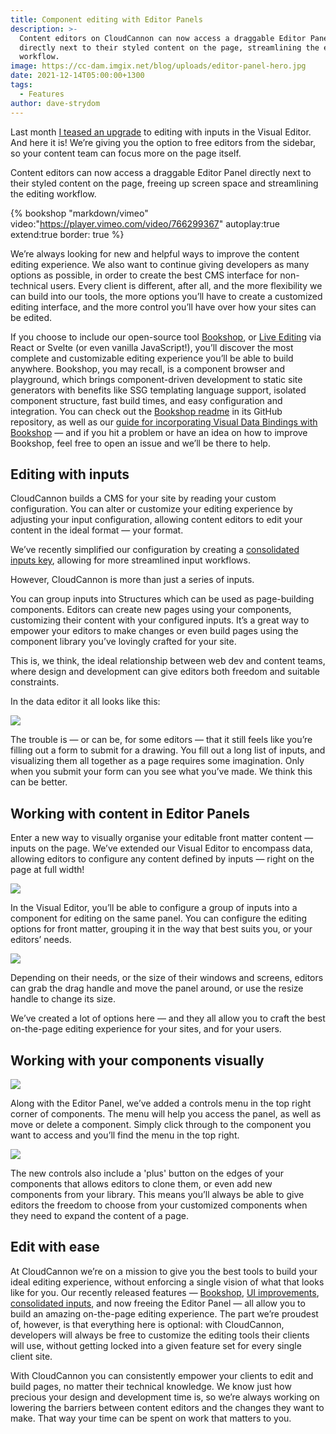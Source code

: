 ```yaml
---
title: Component editing with Editor Panels
description: >-
  Content editors on CloudCannon can now access a draggable Editor Panel
  directly next to their styled content on the page, streamlining the editing
  workflow.
image: https://cc-dam.imgix.net/blog/uploads/editor-panel-hero.jpg
date: 2021-12-14T05:00:00+1300
tags:
  - Features
author: dave-strydom
---
```

Last month [I teased an upgrade](https://cloudcannon.com/blog/ui-improvements-2021/) to editing with inputs in the Visual Editor. And here it is\! We’re giving you the option to free editors from the sidebar, so your content team can focus more on the page itself. 

Content editors can now access a draggable Editor Panel directly next to their styled content on the page, freeing up screen space and streamlining the editing workflow.

{% bookshop "markdown/vimeo" video:"https://player.vimeo.com/video/766299367" autoplay:true extend:true border: true %}

We’re always looking for new and helpful ways to improve the content
editing experience. We also want to continue giving developers as many
options as possible, in order to create the best CMS interface for
non-technical users. Every client is different, after all, and the more
flexibility we can build into our tools, the more options you’ll have to
create a customized editing interface, and the more control you’ll have
over how your sites can be edited. 

If you choose to include our open-source tool
[Bookshop](https://cloudcannon.com/blog/introducing-bookshop/), or [Live
Editing](https://cloudcannon.com/documentation/articles/what-is-live-editing/)
via React or Svelte (or even vanilla JavaScript\!), you’ll discover the
most complete and customizable editing experience you’ll be able to build
anywhere. Bookshop, you may recall, is a component browser and playground,
which brings component-driven development to static site generators with
benefits like SSG templating language support, isolated component
structure, fast build times, and easy configuration and integration. You
can check out the [Bookshop
readme](https://github.com/CloudCannon/bookshop) in its GitHub repository, as well as our [guide
for incorporating Visual Data Bindings with
Bookshop](https://github.com/CloudCannon/bookshop/blob/main/guides/visual-data-bindings.adoc) — and if you hit a problem or
have an idea on how to improve Bookshop, feel free to open an issue and
we’ll be there to help.  

## Editing with inputs

CloudCannon builds a CMS for your site by reading your custom
configuration. You can alter or customize your editing experience by
adjusting your input configuration, allowing content editors to edit your
content in the ideal format — your format. 

We’ve recently simplified our configuration by creating a [consolidated inputs key](https://cloudcannon.com/blog/updated-input-configuration-for-your-workflows/),
allowing for more streamlined input workflows. 

However, CloudCannon is more than just a series of inputs. 

You can group inputs into Structures which can be used as page-building
components. Editors can create new pages using your components,
customizing their content with your configured inputs. It’s a great way to
empower your editors to make changes or even build pages using the
component library you’ve lovingly crafted for your site. 

This is, we think, the ideal relationship between web dev and content
teams, where design and development can give editors both freedom and
suitable constraints. 

In the data editor it all looks like this:

![](https://cc-dam.imgix.net/blog/uploads/data-editor-1.png)

The trouble is — or can be, for some editors — that it still feels like
you’re filling out a form to submit for a drawing. You fill out a long
list of inputs, and visualizing them all together as a page requires some
imagination. Only when you submit your form can you see what you’ve made.
We think this can be better.

## Working with content in Editor Panels

Enter a new way to visually organise your editable front matter content —
inputs on the page. We’ve extended our Visual Editor to encompass data,
allowing editors to configure any content defined by inputs — right on the
page at full width\! 

![](https://cc-dam.imgix.net/blog/uploads/arrays-panel-1.png)

In the Visual Editor, you’ll be able to configure a group of inputs into a
component for editing on the same panel. You can configure the editing
options for front matter, grouping it in the way that best suits you, or
your editors’ needs.

![](https://cc-dam.imgix.net/blog/uploads/component-editor-1.png)

Depending on their needs, or the size of their windows and screens,
editors can grab the drag handle and move the panel around, or use the
resize handle to change its size.

We’ve created a lot of options here — and they all allow you to craft the
best on-the-page editing experience for your sites, and for your
users.  

## Working with your components visually 

![](https://cc-dam.imgix.net/blog/uploads/move-component.png)

Along with the Editor Panel, we’ve added a controls menu in the top right
corner of components. The menu will help you access the panel, as well as
move or delete a component. Simply click through to the component you want
to access and you’ll find the menu in the top right.

![](https://cc-dam.imgix.net/blog/uploads/add-new-component.png)

The new controls also include a 'plus' button on the edges of your
components that allows editors to clone them, or even add new components
from your library. This means you’ll always be able to give editors the
freedom to choose from your customized components when they need to expand
the content of a page. 

## Edit with ease

At CloudCannon we’re on a mission to give you the best tools to build your
ideal editing experience, without enforcing a single vision of what that
looks like for you. Our recently released features —
[Bookshop](https://cloudcannon.com/blog/introducing-bookshop/), [UI
improvements](/blog/ui-improvements-2021/), [consolidated
inputs](https://cloudcannon.com/blog/updated-input-configuration-for-your-workflows/),
and now freeing the Editor Panel — all allow you to build an amazing
on-the-page editing experience. The part we’re proudest of, however, is
that everything here is optional: with CloudCannon, developers will always
be free to customize the editing tools their clients will use, without
getting locked into a given feature set for every single client
site. 

With CloudCannon you can consistently empower your clients to edit and
build pages, no matter their technical knowledge. We know just how
precious your design and development time is, so we’re always working on
lowering the barriers between content editors and the changes they want to
make. That way your time can be spent on work that matters to you.
